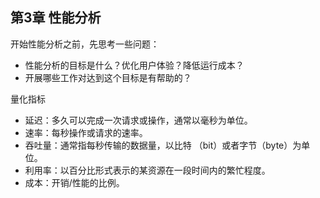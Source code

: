 第3章 性能分析
---

开始性能分析之前，先思考一些问题：

- 性能分析的目标是什么？优化用户体验？降低运行成本？
- 开展哪些工作对达到这个目标是有帮助的？

量化指标

- 延迟：多久可以完成一次请求或操作，通常以毫秒为单位。
- 速率：每秒操作或请求的速率。
- 吞吐量：通常指每秒传输的数据量，以比特 （bit）或者字节（byte）为单位。
- 利用率：以百分比形式表示的某资源在一段时间内的繁忙程度。
- 成本：开销/性能的比例。
